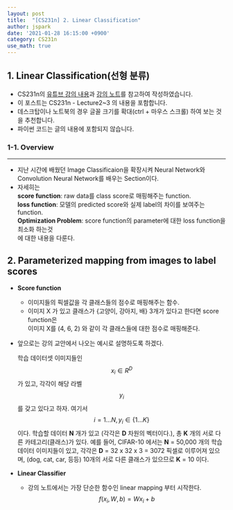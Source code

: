 ```yaml
---
layout: post
title:  "[CS231n] 2. Linear Classification"
author: jspark
date: '2021-01-28 16:15:00 +0900'
category: CS231n
use_math: true
---
```



## 1. Linear Classification(선형 분류)

- CS231n의 [유튜브 강의 내용](https://youtu.be/OoUX-nOEjG0)과 [강의 노트](https://cs231n.github.io/linear-classify/)를 참고하여 작성하였습니다.
- 이 포스트는 CS231n - Lecture2~3 의 내용을 포함합니다.
- 데스크탑이나 노트북의 경우 글꼴 크기를 확대(ctrl + 마우스 스크롤) 하여 보는 것을 추천합니다.
- 파이썬 코드는 글의 내용에 포함되지 않습니다.



### 1-1. Overview

---

- 지난 시간에 배웠던 Image Classificaion을 확장시켜 Neural Network와 Convolution Neural Network를 배우는 Section이다.
- 자세히는<br>**score function**: raw data를 class score로 매핑해주는 function.<br>**loss function**: 모델의 predicted score와 실제 label의 차이를 보여주는 function.<br>**Optimization Problem**: score function의 parameter에 대한 loss function을 최소화 하는것<br>에 대한 내용을 다룬다.



## 2. Parameterized mapping from images to label scores

- **Score function**

  - 이미지들의 픽셀값을 각 클래스들의 점수로 매핑해주는 함수.
  - 이미지 X 가 있고 클래스가 {고양이, 강아지, 배} 3개가 있다고 한다면 score function은<br> 이미지 X를 (4, 6, 2) 와 같이 각 클래스들에 대한 점수로 매핑해준다.
  
- 앞으로는 강의 교안에서 나오는 예시로 설명하도록 하겠다.

    학습 데이터셋 이미지들인
    $$
    x_i \in R^D
    $$
    가 있고, 
    각각이 해당 라벨
    $$
    y_i
    $$
    를 갖고 있다고 하자.
    여기서
    $$
    i = 1 \dots N,   y_i \in \{ 1 \dots K \}
    $$
    이다. 학습할 데이터 **N** 개가 있고 (각각은 **D** 차원의 벡터이다.), 총 **K** 개의 서로 다른 카테고리(클래스)가 있다. 예를 들어, CIFAR-10 에서는 **N** = 50,000 개의 학습 데이터 이미지들이 있고, 각각은 **D** = 32 x 32 x 3 = 3072 픽셀로 이루어져 있으며, (dog, cat, car, 등등) 10개의 서로 다른 클래스가 있으므로 **K** = 10 이다.
    
- **Linear Classifier**

    - 강의 노트에서는 가장 단순한 함수인 linear mapping 부터 시작한다.
        $$
        f(x_i, W, b) =  W x_i + b
        $$
        

